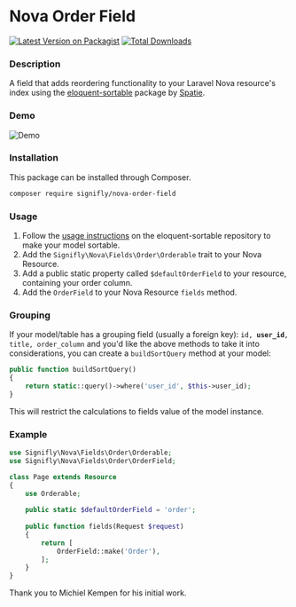 # Nova Order Field

[![Latest Version on Packagist](https://img.shields.io/packagist/v/signifly/nova-order-field.svg)](https://packagist.org/packages/signifly/nova-order-field)
[![Total Downloads](https://img.shields.io/packagist/dt/signifly/nova-order-field.svg)](https://packagist.org/packages/signifly/nova-order-field)

### Description

A field that adds reordering functionality to your Laravel Nova resource's index using the [eloquent-sortable](https://github.com/spatie/eloquent-sortable) package by [Spatie](https://spatie.be).

### Demo

![Demo](https://raw.githubusercontent.com/signifly/nova-order-field/master/docs/screenshot.png)

### Installation

This package can be installed through Composer.

```bash
composer require signifly/nova-order-field
```

### Usage

1. Follow the [usage instructions](https://github.com/spatie/eloquent-sortable#usage) on the eloquent-sortable repository to make your model sortable.
2. Add the `Signifly\Nova\Fields\Order\Orderable` trait to your Nova Resource.
3. Add a public static property called `$defaultOrderField` to your resource, containing your order column.
4. Add the `OrderField` to your Nova Resource `fields` method.

### Grouping

If your model/table has a grouping field (usually a foreign key): `id, `**`user_id`**`, title, order_column`
and you'd like the above methods to take it into considerations, you can create a `buildSortQuery` method at your model:

```php
public function buildSortQuery()
{
    return static::query()->where('user_id', $this->user_id);
}
```

This will restrict the calculations to fields value of the model instance.

### Example

```php
use Signifly\Nova\Fields\Order\Orderable;
use Signifly\Nova\Fields\Order\OrderField;

class Page extends Resource
{
    use Orderable;
    
    public static $defaultOrderField = 'order';
    
    public function fields(Request $request)
    {
        return [
            OrderField::make('Order'),
        ];
    }
}
```

Thank you to Michiel Kempen for his initial work.
